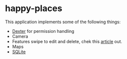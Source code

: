# happy-places

This application implements some of the following things:
- [Dexter](https://github.com/Karumi/Dexter) for permission handling
- Camera
- Features swipe to edit and delete, chek this [article](https://medium.com/@kitek/recyclerview-swipe-to-delete-easier-than-you-thought-cff67ff5e5f6) out.
- Maps
- [SQLite](https://developer.android.com/jetpack/androidx/releases/sqlite?gclid=CjwKCAjwzeqVBhAoEiwAOrEmzZZt8SaKngPm_8_kREuAfdWj5Au5zBJ0DNGfoCN-VnTvz18gL5n79RoCpGgQAvD_BwE&gclsrc=aw.ds)

